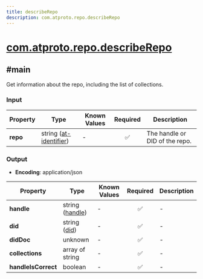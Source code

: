 ```yaml
---
title: describeRepo
description: com.atproto.repo.describeRepo
---
```


# [com.atproto.repo.describeRepo](https://github.com/myConsciousness/atproto.dart/blob/main/lexicons/com/atproto/repo/describeRepo.json)

## #main

Get information about the repo, including the list of collections.

### Input

| Property | Type | Known Values | Required | Description |
| --- | --- | --- | :---: | --- |
| **repo** | string ([at-identifier](https://atproto.com/specs/lexicon#at-identifier)) | - | ✅ | The handle or DID of the repo. |

### Output

- **Encoding**: application/json

| Property | Type | Known Values | Required | Description |
| --- | --- | --- | :---: | --- |
| **handle** | string ([handle](https://atproto.com/specs/handle)) | - | ✅ | - |
| **did** | string ([did](https://atproto.com/specs/did)) | - | ✅ | - |
| **didDoc** | unknown | - | ✅ | - |
| **collections** | array of string | - | ✅ | - |
| **handleIsCorrect** | boolean | - | ✅ | - |
